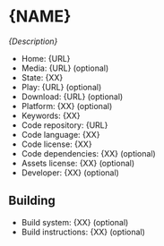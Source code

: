 # {NAME}

_{Description}_

- Home: {URL}
- Media: {URL} (optional)
- State: {XX} 
- Play: {URL} (optional)
- Download: {URL} (optional)
- Platform: {XX} (optional)
- Keywords: {XX}
- Code repository: {URL}
- Code language: {XX}
- Code license: {XX}
- Code dependencies: {XX} (optional)
- Assets license: {XX} (optional)
- Developer: {XX} (optional)

## Building

- Build system: {XX} (optional)
- Build instructions: {XX} (optional)
